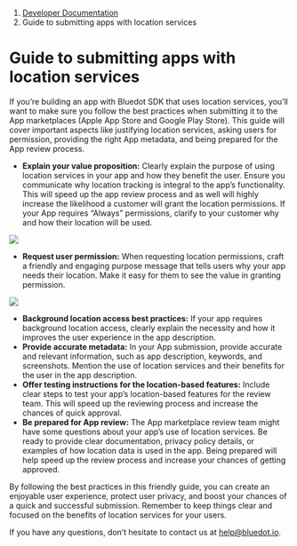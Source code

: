 1.  [Developer Documentation](https://docs.bluedot.io)
2.  Guide to submitting apps with location services

Guide to submitting apps with location services
===============================================

If you’re building an app with Bluedot SDK that uses location services, you’ll want to make sure you follow the best practices when submitting it to the App marketplaces (Apple App Store and Google Play Store). This guide will cover important aspects like justifying location services, asking users for permission, providing the right App metadata, and being prepared for the App review process.

*   **Explain your value proposition:** Clearly explain the purpose of using location services in your app and how they benefit the user. Ensure you communicate why location tracking is integral to the app’s functionality. This will speed up the app review process and as well will highly increase the likelihood a customer will grant the location permissions. If your App requires “Always” permissions, clarify to your customer why and how their location will be used.

![](https://docs.bluedot.io/wp-content/uploads/2023/04/location-services-guide.jpg)

*   **Request user permission:** When requesting location permissions, craft a friendly and engaging purpose message that tells users why your app needs their location. Make it easy for them to see the value in granting permission.

![](https://docs.bluedot.io/wp-content/uploads/2023/04/location-services-guide-2.jpg)

*   **Background location access best practices:** If your app requires background location access, clearly explain the necessity and how it improves the user experience in the app description.
*   **Provide accurate metadata:** In your App submission, provide accurate and relevant information, such as app description, keywords, and screenshots. Mention the use of location services and their benefits for the user in the app description.
*   **Offer testing instructions for the location-based features:** Include clear steps to test your app’s location-based features for the review team. This will speed up the reviewing process and increase the chances of quick approval.
*   **Be prepared for App review:** The App marketplace review team might have some questions about your app’s use of location services. Be ready to provide clear documentation, privacy policy details, or examples of how location data is used in the app. Being prepared will help speed up the review process and increase your chances of getting approved.

By following the best practices in this friendly guide, you can create an enjoyable user experience, protect user privacy, and boost your chances of a quick and successful submission. Remember to keep things clear and focused on the benefits of location services for your users.

If you have any questions, don’t hesitate to contact us at [help@bluedot.io](mailto:help@bluedot.io).